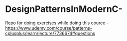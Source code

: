# DesignPatternsInModernC-
Repo for doing exercises while doing this cource - https://www.udemy.com/course/patterns-cplusplus/learn/lecture/7736674#questions
